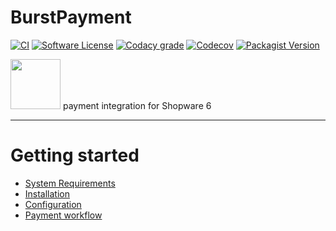# BurstPayment

[![CI](https://github.com/felixbrucker/shopware-burst-payment/workflows/CI/badge.svg)](https://github.com/felixbrucker/shopware-burst-payment/actions?query=workflow:CI)
[![Software License](https://img.shields.io/badge/license-GPL--3.0-brightgreen.svg)](LICENSE)
[![Codacy grade](https://img.shields.io/codacy/grade/4ad9bafc56ce49398aa70bc9729c7a05)](https://app.codacy.com/manual/felixbrucker/shopware-burst-payment/dashboard)
[![Codecov](https://img.shields.io/codecov/c/gh/felixbrucker/shopware-burst-payment)](https://codecov.io/gh/felixbrucker/shopware-burst-payment)
[![Packagist Version](https://img.shields.io/packagist/v/felixbrucker/shopware-burst-payment)](https://packagist.org/packages/felixbrucker/shopware-burst-payment)

<a href="https://www.burst-coin.org" target="_blank"><img src="https://github.com/felixbrucker/shopware-burst-payment/wiki/assets/img/burst.png" width="80"/></a> payment integration for Shopware 6

---

# Getting started

* [System Requirements](https://github.com/felixbrucker/shopware-burst-payment/wiki/System-Requirements)
* [Installation](https://github.com/felixbrucker/shopware-burst-payment/wiki/Installation)
* [Configuration](https://github.com/felixbrucker/shopware-burst-payment/wiki/Configuration)
* [Payment workflow](https://github.com/felixbrucker/shopware-burst-payment/wiki/Payment-workflow)
